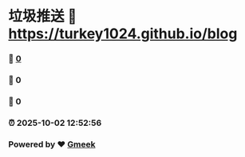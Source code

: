 # 垃圾推送 :link: https://turkey1024.github.io/blog 
### :page_facing_up: [0](https://turkey1024.github.io/blog/tag.html) 
### :speech_balloon: 0 
### :hibiscus: 0 
### :alarm_clock: 2025-10-02 12:52:56 
### Powered by :heart: [Gmeek](https://github.com/Meekdai/Gmeek)
